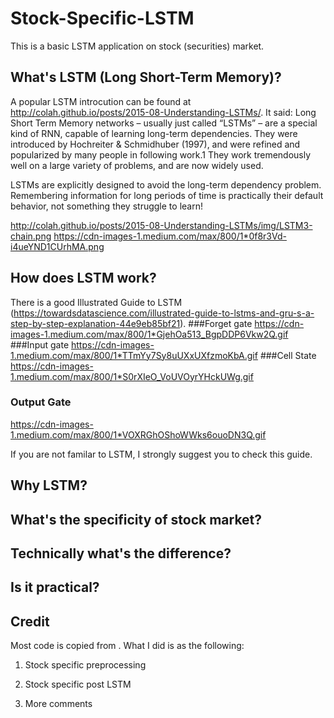 # Stock-Specific-LSTM
This is a basic LSTM application on stock (securities) market.

## What's LSTM (Long Short-Term Memory)?
A popular LSTM introcution can be found at http://colah.github.io/posts/2015-08-Understanding-LSTMs/. It said:
Long Short Term Memory networks – usually just called “LSTMs” – are a special kind of RNN, capable of learning long-term dependencies. They were introduced by Hochreiter & Schmidhuber (1997), and were refined and popularized by many people in following work.1 They work tremendously well on a large variety of problems, and are now widely used.

LSTMs are explicitly designed to avoid the long-term dependency problem. Remembering information for long periods of time is practically their default behavior, not something they struggle to learn!

http://colah.github.io/posts/2015-08-Understanding-LSTMs/img/LSTM3-chain.png
https://cdn-images-1.medium.com/max/800/1*0f8r3Vd-i4ueYND1CUrhMA.png

## How does LSTM work?
There is a good Illustrated Guide to LSTM (https://towardsdatascience.com/illustrated-guide-to-lstms-and-gru-s-a-step-by-step-explanation-44e9eb85bf21).
###Forget gate
https://cdn-images-1.medium.com/max/800/1*GjehOa513_BgpDDP6Vkw2Q.gif
###Input gate
https://cdn-images-1.medium.com/max/800/1*TTmYy7Sy8uUXxUXfzmoKbA.gif
###Cell State
https://cdn-images-1.medium.com/max/800/1*S0rXIeO_VoUVOyrYHckUWg.gif
### Output Gate
https://cdn-images-1.medium.com/max/800/1*VOXRGhOShoWWks6ouoDN3Q.gif

If you are not familar to LSTM, I strongly suggest you to check this guide.

## Why LSTM?

## What's the specificity of stock market?

## Technically what's the difference?

## Is it practical?


## Credit
Most code is copied from . What I did is as the following:

1. Stock specific preprocessing

2. Stock specific post LSTM

3. More comments
